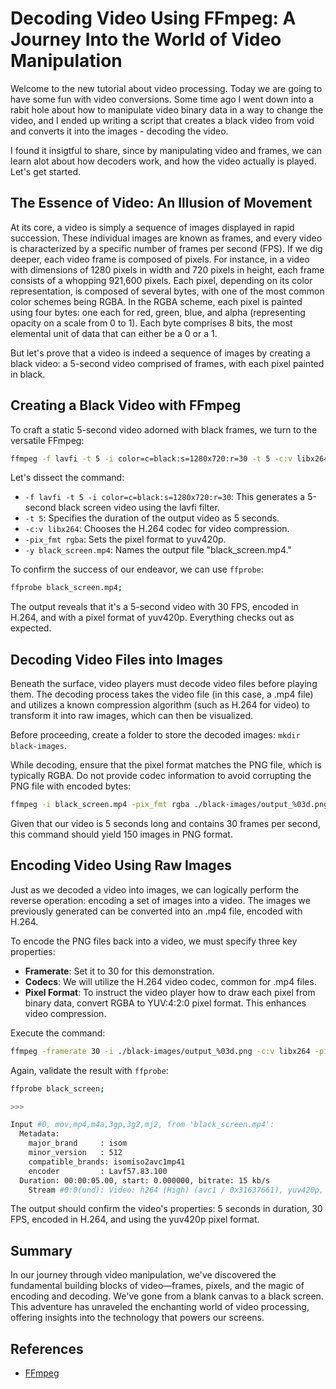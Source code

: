 # Decoding Video Using FFmpeg: A Journey Into the World of Video Manipulation

Welcome to the new tutorial about video processing. Today we are going to have some fun with video conversions. Some time ago I went down into a rabit hole about how to manipulate video binary data in a way to change the video, and I ended up writing a script that creates a black video from void and converts it into the images - decoding the video.

I found it insigtful to share, since by manipulating video and frames, we can learn alot about how decoders work, and how the video actually is played. Let's get started.

## The Essence of Video: An Illusion of Movement

At its core, a video is simply a sequence of images displayed in rapid succession. These individual images are known as frames, and every video is characterized by a specific number of frames per second (FPS). If we dig deeper, each video frame is composed of pixels. For instance, in a video with dimensions of 1280 pixels in width and 720 pixels in height, each frame consists of a whopping 921,600 pixels. Each pixel, depending on its color representation, is composed of several bytes, with one of the most common color schemes being RGBA. In the RGBA scheme, each pixel is painted using four bytes: one each for red, green, blue, and alpha (representing opacity on a scale from 0 to 1). Each byte comprises 8 bits, the most elemental unit of data that can either be a 0 or a 1.

But let's prove that a video is indeed a sequence of images by creating a black video: a 5-second video comprised of frames, with each pixel painted in black.

## Creating a Black Video with FFmpeg

To craft a static 5-second video adorned with black frames, we turn to the versatile FFmpeg:

```sh
ffmpeg -f lavfi -t 5 -i color=c=black:s=1280x720:r=30 -t 5 -c:v libx264 -pix_fmt rgba -y black_screen.mp4
```

Let's dissect the command:

- `-f lavfi -t 5 -i color=c=black:s=1280x720:r=30`: This generates a 5-second black screen video using the lavfi filter.
- `-t 5`: Specifies the duration of the output video as 5 seconds.
- `-c:v libx264`: Chooses the H.264 codec for video compression.
- `-pix_fmt rgba`: Sets the pixel format to yuv420p.
- `-y black_screen.mp4`: Names the output file "black_screen.mp4."

To confirm the success of our endeavor, we can use `ffprobe`:

```sh
ffprobe black_screen.mp4;
```

The output reveals that it's a 5-second video with 30 FPS, encoded in H.264, and with a pixel format of yuv420p. Everything checks out as expected.

## Decoding Video Files into Images

Beneath the surface, video players must decode video files before playing them. The decoding process takes the video file (in this case, a .mp4 file) and utilizes a known compression algorithm (such as H.264 for video) to transform it into raw images, which can then be visualized.

Before proceeding, create a folder to store the decoded images: `mkdir black-images`.

While decoding, ensure that the pixel format matches the PNG file, which is typically RGBA. Do not provide codec information to avoid corrupting the PNG file with encoded bytes:

```sh
ffmpeg -i black_screen.mp4 -pix_fmt rgba ./black-images/output_%03d.png
```

Given that our video is 5 seconds long and contains 30 frames per second, this command should yield 150 images in PNG format.

## Encoding Video Using Raw Images

Just as we decoded a video into images, we can logically perform the reverse operation: encoding a set of images into a video. The images we previously generated can be converted into an .mp4 file, encoded with H.264.

To encode the PNG files back into a video, we must specify three key properties:

- **Framerate**: Set it to 30 for this demonstration.
- **Codecs**: We will utilize the H.264 video codec, common for .mp4 files.
- **Pixel Format**: To instruct the video player how to draw each pixel from binary data, convert RGBA to YUV:4:2:0 pixel format. This enhances video compression.

Execute the command:

```sh
ffmpeg -framerate 30 -i ./black-images/output_%03d.png -c:v libx264 -pix_fmt yuv420p black_screen.mp4
```

Again, validate the result with `ffprobe`:

```sh
ffprobe black_screen;

>>>

Input #0, mov,mp4,m4a,3gp,3g2,mj2, from 'black_screen.mp4':
  Metadata:
    major_brand     : isom
    minor_version   : 512
    compatible_brands: isomiso2avc1mp41
    encoder         : Lavf57.83.100
  Duration: 00:00:05.00, start: 0.000000, bitrate: 15 kb/s
    Stream #0:0(und): Video: h264 (High) (avc1 / 0x31637661), yuv420p, 1280x720 [SAR 1:1 DAR 16:9], 10 kb/s, 30 fps, 30 tbr, 15360 tbn, 60 tbc (default)
```

The output should confirm the video's properties: 5 seconds in duration, 30 FPS, encoded in H.264, and using the yuv420p pixel format.

## Summary

In our journey through video manipulation, we've discovered the fundamental building blocks of video—frames, pixels, and the magic of encoding and decoding. We've gone from a blank canvas to a black screen. This adventure has unraveled the enchanting world of video processing, offering insights into the technology that powers our screens.

## References

- [FFmpeg](https://ffmpeg.org/ffmpeg.html)
